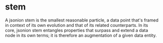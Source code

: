 # stem
A jsonion stem is the smallest reasonable particle, a data point that's framed in context of its own evolution and that of its related counterparts. In its core, jsonion stem entangles properties that surpass and extend a data node in its own terms; it is therefore an augmentation of a given data entity.
